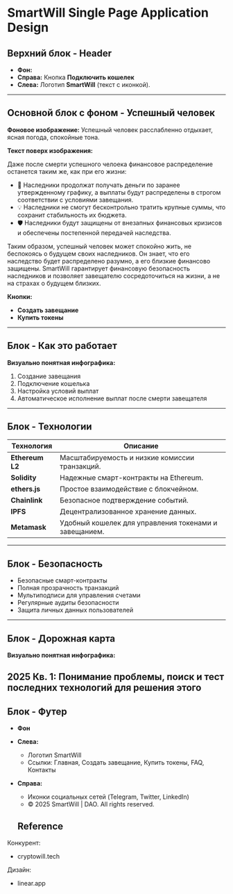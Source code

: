 # SmartWill Single Page Application Design

## Верхний блок - Header
- **Фон:** 
- **Справа:** Кнопка **Подключить кошелек** 
- **Слева:** Логотип **SmartWill** (текст с иконкой).

---

## Основной блок с фоном - Успешный человек

**Фоновое изображение:** Успешный человек расслабленно отдыхает, ясная погода, спокойные тона.

**Текст поверх изображения:**

Даже после смерти успешного челоека финансовое распределение останется таким же, как при его жизни:

- 📅 Наследники продолжат получать деньги по заранее утвержденному графику, а выплаты будут распределены в строгом соответствии с условиями завещания.
- 💡 Наследники не смогут бесконтрольно тратить крупные суммы, что сохранит стабильность их бюджета.
- 🛡 Наследники будут защищены от внезапных финансовых кризисов и обеспечены постепенной передачей наследства.

Таким образом, успешный человек может спокойно жить, не беспокоясь о будущем своих наследников. Он знает, что его наследство будет распределено разумно, а его близкие финансово защищены. SmartWill гарантирует финансовую безопасность наследников и позволяет завещателю сосредоточиться на жизни, а не на страхах о будущем близких.

**Кнопки:**
- **Создать завещание** 
- **Купить токены** 

---

## Блок - Как это работает

**Визуально понятная инфографика:**

1. Создание завещания
2. Подключение кошелька
3. Настройка условий выплат
4. Автоматическое исполнение выплат после смерти завещателя

---

## Блок - Технологии

| Технология                | Описание                                           |
|---------------------------|----------------------------------------------------|
| **Ethereum L2**           | Масштабируемость и низкие комиссии транзакций.     |
| **Solidity**              | Надежные смарт-контракты на Ethereum.              |
| **ethers.js**             | Простое взаимодействие с блокчейном.               |
| **Chainlink**             | Безопасное подтверждение событий.                  |
| **IPFS**                  | Децентрализованное хранение данных.                |
| **Metamask**              | Удобный кошелек для управления токенами и завещанием. |

---

## Блок - Безопасность

- Безопасные смарт-контракты
- Полная прозрачность транзакций
- Мультиподписи для управления счетами
- Регулярные аудиты безопасности
- Защита личных данных пользователей

---

## Блок - Дорожная карта

**Визуально понятная инфографика:**

2025
Кв. 1: Понимание проблемы, поиск и тест последних технологий для решения этого
---

## Блок - Футер

- **Фон** 
- **Слева:**
    - Логотип SmartWill
    - Ссылки: Главная, Создать завещание, Купить токены, FAQ, Контакты

- **Справа:**
    - Иконки социальных сетей (Telegram, Twitter, LinkedIn)
    - © 2025 SmartWill | DAO. All rights reserved.
 
  ## Reference
Конкурент:
- cryptowill.tech
  
Дизайн:
- linear.app
